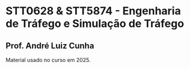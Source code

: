 # STT0628 & STT5874 - Engenharia de Tráfego e Simulação de Tráfego
## Prof. André Luiz Cunha

Material usado no curso em 2025.
